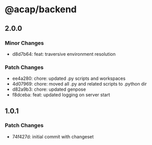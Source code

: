 # @acap/backend

## 2.0.0

### Minor Changes

- d8d7b64: feat: traversive environment resolution

### Patch Changes

- ee4a280: chore: updated .py scripts and workspaces
- 4d07969: chore: moved all .py and related scripts to .python dir
- d82a9b3: chore: updated genpose
- f8dceba: feat: updated logging on server start

## 1.0.1

### Patch Changes

- 74f427d: initial commit with changeset
